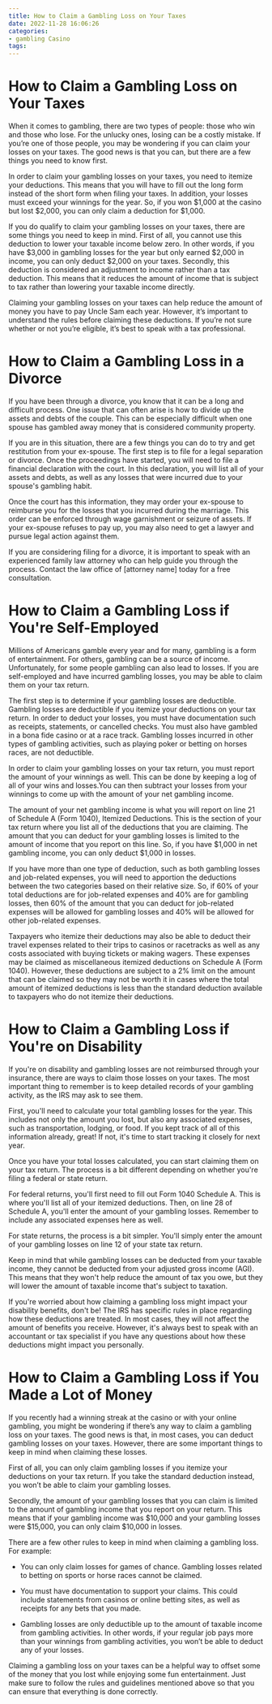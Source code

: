 ```yaml
---
title: How to Claim a Gambling Loss on Your Taxes
date: 2022-11-28 16:06:26
categories:
- gambling Casino
tags:
---
```



#  How to Claim a Gambling Loss on Your Taxes

When it comes to gambling, there are two types of people: those who win and those who lose. For the unlucky ones, losing can be a costly mistake. If you’re one of those people, you may be wondering if you can claim your losses on your taxes. The good news is that you can, but there are a few things you need to know first.

In order to claim your gambling losses on your taxes, you need to itemize your deductions. This means that you will have to fill out the long form instead of the short form when filing your taxes. In addition, your losses must exceed your winnings for the year. So, if you won $1,000 at the casino but lost $2,000, you can only claim a deduction for $1,000.

If you do qualify to claim your gambling losses on your taxes, there are some things you need to keep in mind. First of all, you cannot use this deduction to lower your taxable income below zero. In other words, if you have $3,000 in gambling losses for the year but only earned $2,000 in income, you can only deduct $2,000 on your taxes. Secondly, this deduction is considered an adjustment to income rather than a tax deduction. This means that it reduces the amount of income that is subject to tax rather than lowering your taxable income directly.

Claiming your gambling losses on your taxes can help reduce the amount of money you have to pay Uncle Sam each year. However, it’s important to understand the rules before claiming these deductions. If you’re not sure whether or not you’re eligible, it’s best to speak with a tax professional.

#  How to Claim a Gambling Loss in a Divorce

If you have been through a divorce, you know that it can be a long and difficult process. One issue that can often arise is how to divide up the assets and debts of the couple. This can be especially difficult when one spouse has gambled away money that is considered community property.

If you are in this situation, there are a few things you can do to try and get restitution from your ex-spouse. The first step is to file for a legal separation or divorce. Once the proceedings have started, you will need to file a financial declaration with the court. In this declaration, you will list all of your assets and debts, as well as any losses that were incurred due to your spouse's gambling habit.

Once the court has this information, they may order your ex-spouse to reimburse you for the losses that you incurred during the marriage. This order can be enforced through wage garnishment or seizure of assets. If your ex-spouse refuses to pay up, you may also need to get a lawyer and pursue legal action against them.

If you are considering filing for a divorce, it is important to speak with an experienced family law attorney who can help guide you through the process. Contact the law office of [attorney name] today for a free consultation.

#  How to Claim a Gambling Loss if You're Self-Employed

Millions of Americans gamble every year and for many, gambling is a form of entertainment. For others, gambling can be a source of income. Unfortunately, for some people gambling can also lead to losses. If you are self-employed and have incurred gambling losses, you may be able to claim them on your tax return.

The first step is to determine if your gambling losses are deductible. Gambling losses are deductible if you itemize your deductions on your tax return. In order to deduct your losses, you must have documentation such as receipts, statements, or cancelled checks. You must also have gambled in a bona fide casino or at a race track. Gambling losses incurred in other types of gambling activities, such as playing poker or betting on horses races, are not deductible.

In order to claim your gambling losses on your tax return, you must report the amount of your winnings as well. This can be done by keeping a log of all of your wins and losses.You can then subtract your losses from your winnings to come up with the amount of your net gambling income.

The amount of your net gambling income is what you will report on line 21 of Schedule A (Form 1040), Itemized Deductions. This is the section of your tax return where you list all of the deductions that you are claiming. The amount that you can deduct for your gambling losses is limited to the amount of income that you report on this line. So, if you have $1,000 in net gambling income, you can only deduct $1,000 in losses.

If you have more than one type of deduction, such as both gambling losses and job-related expenses, you will need to apportion the deductions between the two categories based on their relative size. So, if 60% of your total deductions are for job-related expenses and 40% are for gambling losses, then 60% of the amount that you can deduct for job-related expenses will be allowed for gambling losses and 40% will be allowed for other job-related expenses.

Taxpayers who itemize their deductions may also be able to deduct their travel expenses related to their trips to casinos or racetracks as well as any costs associated with buying tickets or making wagers. These expenses may be claimed as miscellaneous itemized deductions on Schedule A (Form 1040). However, these deductions are subject to a 2% limit on the amount that can be claimed so they may not be worth it in cases where the total amount of itemized deductions is less than the standard deduction available to taxpayers who do not itemize their deductions.

#  How to Claim a Gambling Loss if You're on Disability

If you're on disability and gambling losses are not reimbursed through your insurance, there are ways to claim those losses on your taxes. The most important thing to remember is to keep detailed records of your gambling activity, as the IRS may ask to see them.

First, you'll need to calculate your total gambling losses for the year. This includes not only the amount you lost, but also any associated expenses, such as transportation, lodging, or food. If you kept track of all of this information already, great! If not, it's time to start tracking it closely for next year.

Once you have your total losses calculated, you can start claiming them on your tax return. The process is a bit different depending on whether you're filing a federal or state return.

For federal returns, you'll first need to fill out Form 1040 Schedule A. This is where you'll list all of your itemized deductions. Then, on line 28 of Schedule A, you'll enter the amount of your gambling losses. Remember to include any associated expenses here as well.

For state returns, the process is a bit simpler. You'll simply enter the amount of your gambling losses on line 12 of your state tax return.

Keep in mind that while gambling losses can be deducted from your taxable income, they cannot be deducted from your adjusted gross income (AGI). This means that they won't help reduce the amount of tax you owe, but they will lower the amount of taxable income that's subject to taxation.

If you're worried about how claiming a gambling loss might impact your disability benefits, don't be! The IRS has specific rules in place regarding how these deductions are treated. In most cases, they will not affect the amount of benefits you receive. However, it's always best to speak with an accountant or tax specialist if you have any questions about how these deductions might impact you personally.

#  How to Claim a Gambling Loss if You Made a Lot of Money

If you recently had a winning streak at the casino or with your online gambling, you might be wondering if there’s any way to claim a gambling loss on your taxes. The good news is that, in most cases, you can deduct gambling losses on your taxes. However, there are some important things to keep in mind when claiming these losses.

First of all, you can only claim gambling losses if you itemize your deductions on your tax return. If you take the standard deduction instead, you won’t be able to claim your gambling losses.

Secondly, the amount of your gambling losses that you can claim is limited to the amount of gambling income that you report on your return. This means that if your gambling income was $10,000 and your gambling losses were $15,000, you can only claim $10,000 in losses.

There are a few other rules to keep in mind when claiming a gambling loss. For example:

- You can only claim losses for games of chance. Gambling losses related to betting on sports or horse races cannot be claimed.

- You must have documentation to support your claims. This could include statements from casinos or online betting sites, as well as receipts for any bets that you made.

- Gambling losses are only deductible up to the amount of taxable income from gambling activities. In other words, if your regular job pays more than your winnings from gambling activities, you won’t be able to deduct any of your losses.

Claiming a gambling loss on your taxes can be a helpful way to offset some of the money that you lost while enjoying some fun entertainment. Just make sure to follow the rules and guidelines mentioned above so that you can ensure that everything is done correctly.
